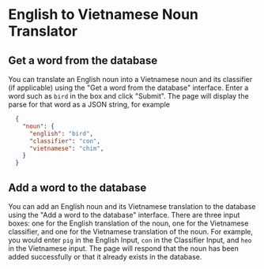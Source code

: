 # English to Vietnamese Noun Translator

## Get a word from the database
You can translate an English noun into a Vietnamese noun and its classifier (if applicable) using the "Get a word from the database" interface.
Enter a word such as `bird` in the box and click "Submit".
The page will display the parse for that word as a JSON string, for example
```json
  {
    "noun": {
      "english": "bird",
      "classifier": "con",
      "vietnamese": "chim",
    }
  }
```

## Add a word to the database
You can add an English noun and its Vietnamese translation to the database using the "Add a word to the database" interface.
There are three input boxes: one for the English translation of the noun, one for the Vietnamese classifier, and one for the Vietnamese translation of the noun.
For example, you would enter `pig` in the English Input, `con` in the Classifier Input, and `heo` in the Vietnamese input.
The page will respond that the noun has been added successfully or that it already exists in the database.
